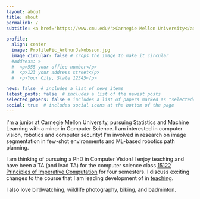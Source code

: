 ```yaml
---
layout: about
title: about
permalink: /
subtitle: <a href='https://www.cmu.edu/'>Carnegie Mellon University</a>. Birds, photography, and maybe a bit of computer science

profile:
  align: center
  image: ProfilePic_ArthurJakobsson.jpg
  image_circular: false # crops the image to make it circular
  #address: >
  #  <p>555 your office number</p>
  #  <p>123 your address street</p>
  #  <p>Your City, State 12345</p>

news: false  # includes a list of news items
latest_posts: false  # includes a list of the newest posts
selected_papers: false # includes a list of papers marked as "selected={true}"
social: true  # includes social icons at the bottom of the page
---
```


I'm a junior at Carnegie Mellon University, pursuing Statistics and Machine Learning with a minor in Computer Science. I am interested in computer vision, robotics and computer security! I'm involved in research on image segmentation in few-shot environments and ML-based robotics path planning.

I am thinking of pursuing a PhD in Computer Vision! I enjoy teaching and have been a TA (and lead TA) for the computer science class [15122 Principles of Imperative Computation](https://csd.cmu.edu/course-profiles/15-122-principles-imperative-computation) for four semesters. I discuss exciting changes to the course that I am leading development of in [teaching](/teaching).

I also love birdwatching, wildlife photography, biking, and badminton.


